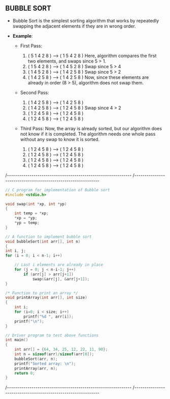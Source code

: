 ## BUBBLE SORT

- Bubble Sort is the simplest sorting algorithm that works by repeatedly swapping the adjacent elements if they are in wrong order.

- **Example**: 
  - First Pass:
    1. ( 5 1 4 2 8 ) –>  ( 1 5 4 2 8 )  Here, algorithm compares the first two elements, and swaps since 5 > 1.
    2. ( 1 5 4 2 8 ) –>  ( 1 4 5 2 8 )  Swap since 5 > 4
    3. ( 1 4 5 2 8 ) –>  ( 1 4 2 5 8 )  Swap since 5 > 2
    4. ( 1 4 2 5 8 ) –>  ( 1 4 2 5 8 )  Now, since these elements are already in order (8 > 5), algorithm does not swap them.

   - Second Pass:
     1. ( 1 4 2 5 8 ) –> ( 1 4 2 5 8 )
     2. ( 1 4 2 5 8 ) –> ( 1 2 4 5 8 ) Swap since 4 > 2
     3. ( 1 2 4 5 8 ) –> ( 1 2 4 5 8 )
     4. ( 1 2 4 5 8 ) –> ( 1 2 4 5 8 )

   - Third Pass: Now, the array is already sorted, but our algorithm does not know if it is completed. The algorithm needs one whole pass without any swap to know it is sorted.
     1. ( 1 2 4 5 8 ) –> ( 1 2 4 5 8 )
     2. ( 1 2 4 5 8 ) –> ( 1 2 4 5 8 )
     3. ( 1 2 4 5 8 ) –> ( 1 2 4 5 8 )
     4. ( 1 2 4 5 8 ) –> ( 1 2 4 5 8 )

/-------------------------------------------------------------
/-------------------------------------------------------------

```cpp
// C program for implementation of Bubble sort 
#include <stdio.h> 

void swap(int *xp, int *yp) 
{ 
	int temp = *xp; 
	*xp = *yp; 
	*yp = temp; 
} 

// A function to implement bubble sort 
void bubbleSort(int arr[], int n) 
{ 
int i, j; 
for (i = 0; i < n-1; i++)	 

	// Last i elements are already in place 
	for (j = 0; j < n-i-1; j++) 
		if (arr[j] > arr[j+1]) 
			swap(&arr[j], &arr[j+1]); 
} 

/* Function to print an array */
void printArray(int arr[], int size) 
{ 
	int i; 
	for (i=0; i < size; i++) 
		printf("%d ", arr[i]); 
	printf("\n"); 
} 

// Driver program to test above functions 
int main() 
{ 
	int arr[] = {64, 34, 25, 12, 22, 11, 90}; 
	int n = sizeof(arr)/sizeof(arr[0]); 
	bubbleSort(arr, n); 
	printf("Sorted array: \n"); 
	printArray(arr, n); 
	return 0; 
} 
```
/-------------------------------------------------------------
/-------------------------------------------------------------
